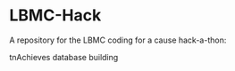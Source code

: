 # LBMC-Hack
A repository for the LBMC coding for  a cause hack-a-thon:

tnAchieves database building
